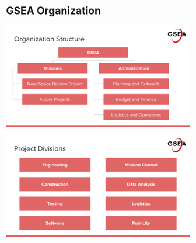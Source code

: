 ---
---

# GSEA Organization

![Top-level Org chart](/assets/org-chart.svg)

![Project organization](/assets/project-org.svg)
